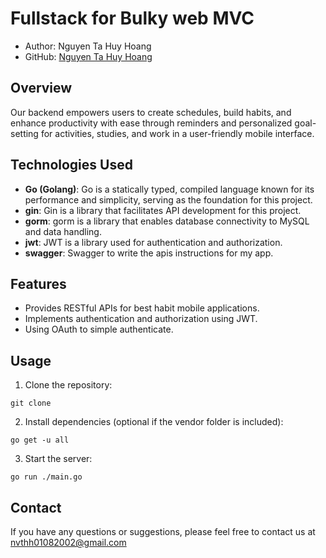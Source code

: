 # Fullstack for Bulky web MVC

- Author: Nguyen Ta Huy Hoang
- GitHub: [Nguyen Ta Huy Hoang](https://github.com/NguyenTaHuyHoang)

## Overview

Our backend empowers users to create schedules, build habits, and enhance productivity with ease through reminders and personalized goal-setting for activities, studies, and work in a user-friendly mobile interface.

## Technologies Used

- **Go (Golang)**: Go is a statically typed, compiled language known for its performance and simplicity, serving as the foundation for this project.
- **gin**: Gin is a library that facilitates API development for this project.
- **gorm**: gorm is a library that enables database connectivity to MySQL and data handling.
- **jwt**: JWT is a library used for authentication and authorization.
- **swagger**: Swagger to write the apis instructions for my app.

## Features

- Provides RESTful APIs for best habit mobile applications.
- Implements authentication and authorization using JWT.
- Using OAuth to simple authenticate.

## Usage

1. Clone the repository:

```
git clone 
```

2. Install dependencies (optional if the vendor folder is included):

```
go get -u all
```

3. Start the server:

```
go run ./main.go
```


## Contact

If you have any questions or suggestions, please feel free to contact us at nvthh01082002@gmail.com
